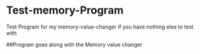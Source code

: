 # Test-memory-Program
Test Program for my memory-value-changer if you have nothing else to test with


##Program goes along with the Memory value changer
